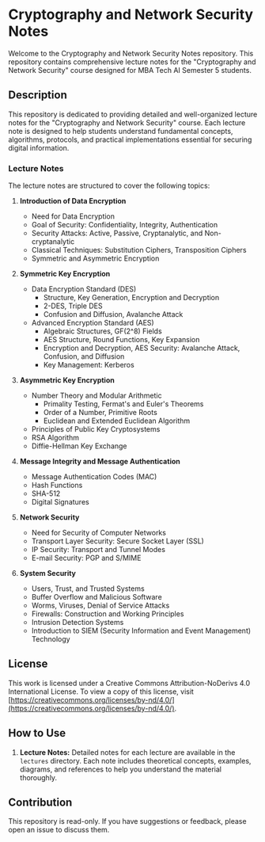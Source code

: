 # Cryptography and Network Security Notes

Welcome to the Cryptography and Network Security Notes repository. This repository contains comprehensive lecture notes for the "Cryptography and Network Security" course designed for MBA Tech AI Semester 5 students.

## Description

This repository is dedicated to providing detailed and well-organized lecture notes for the "Cryptography and Network Security" course. Each lecture note is designed to help students understand fundamental concepts, algorithms, protocols, and practical implementations essential for securing digital information.

### Lecture Notes

The lecture notes are structured to cover the following topics:

1. **Introduction of Data Encryption**
    - Need for Data Encryption
    - Goal of Security: Confidentiality, Integrity, Authentication
    - Security Attacks: Active, Passive, Cryptanalytic, and Non-cryptanalytic
    - Classical Techniques: Substitution Ciphers, Transposition Ciphers
    - Symmetric and Asymmetric Encryption

2. **Symmetric Key Encryption**
    - Data Encryption Standard (DES)
        - Structure, Key Generation, Encryption and Decryption
        - 2-DES, Triple DES
        - Confusion and Diffusion, Avalanche Attack
    - Advanced Encryption Standard (AES)
        - Algebraic Structures, GF(2^8) Fields
        - AES Structure, Round Functions, Key Expansion
        - Encryption and Decryption, AES Security: Avalanche Attack, Confusion, and Diffusion
        - Key Management: Kerberos

3. **Asymmetric Key Encryption**
    - Number Theory and Modular Arithmetic
        - Primality Testing, Fermat's and Euler's Theorems
        - Order of a Number, Primitive Roots
        - Euclidean and Extended Euclidean Algorithm
    - Principles of Public Key Cryptosystems
    - RSA Algorithm
    - Diffie-Hellman Key Exchange

4. **Message Integrity and Message Authentication**
    - Message Authentication Codes (MAC)
    - Hash Functions
    - SHA-512
    - Digital Signatures

5. **Network Security**
    - Need for Security of Computer Networks
    - Transport Layer Security: Secure Socket Layer (SSL)
    - IP Security: Transport and Tunnel Modes
    - E-mail Security: PGP and S/MIME

6. **System Security**
    - Users, Trust, and Trusted Systems
    - Buffer Overflow and Malicious Software
    - Worms, Viruses, Denial of Service Attacks
    - Firewalls: Construction and Working Principles
    - Intrusion Detection Systems
    - Introduction to SIEM (Security Information and Event Management) Technology

## License

This work is licensed under a Creative Commons Attribution-NoDerivs 4.0 International License. To view a copy of this license, visit [https://creativecommons.org/licenses/by-nd/4.0/](https://creativecommons.org/licenses/by-nd/4.0/).

## How to Use

1. **Lecture Notes:** Detailed notes for each lecture are available in the `lectures` directory. Each note includes theoretical concepts, examples, diagrams, and references to help you understand the material thoroughly.

## Contribution

This repository is read-only. If you have suggestions or feedback, please open an issue to discuss them.
